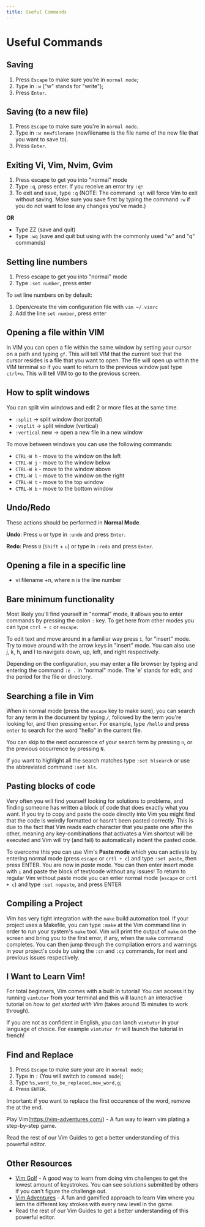 ```yaml
---
title: Useful Commands
---
```


# Useful Commands

## Saving
1. Press `Escape` to make sure you're in `normal mode`;
2. Type in `:w` ("w" stands for "write");
3. Press `Enter`.

## Saving (to a new file)
1. Press `Escape` to make sure you're in `normal mode`.
2. Type in `:w newfilename` (newfilename is the file name of the new file that you want to save to).
3. Press `Enter`.

## Exiting Vi, Vim, Nvim, Gvim
1. Press escape to get you into "normal" mode
2. Type `:q`, press enter. If you receive an error try `:q!`
3. To exit and save, type `:q`
(NOTE: The command `:q!` will force Vim to exit without saving. Make sure you save first by typing the command `:w` if you do not want to lose any changes you've made.)

**OR**

- Type ZZ (save and quit)
- Type `:wq` (save and quit but using with the commonly used "w" and "q" commands)

## Setting line numbers
1. Press escape to get you into "normal" mode
2. Type `:set number`, press enter

To set line numbers on by default:
1. Open/create the vim configuration file with `vim ~/.vimrc`
2. Add the line `set number`, press enter

## Opening a file within VIM
In VIM you can open a file within the same window by setting your cursor on a path and typing `gf`.  This will tell VIM that the current text that the cursor resides is a file that you want to open.  The file will open up within the VIM terminal so if you want to return to the previous window just type `ctrl+o`.  This will tell VIM to go to the previous screen.

## How to split windows 
You can split vim windows and edit 2 or more files at the same time. 
- `:split`  -> split window (horizontal)
- `:vsplit` -> split window (vertical)
- `:vertical` new -> open a new file in a new window

To move between windows you can use the following commands:

- `CTRL-W h` - move to the window on the left
- `CTRL-W j` - move to the window below
- `CTRL-W k` - move to the window above
- `CTRL-W l` - move to the window on the right
- `CTRL-W t` - move to the top window
- `CTRL-W b` - move to the bottom window

## Undo/Redo

These actions should be performed in __Normal Mode__.

__Undo__: Press `u` or type in `:undo` and press `Enter`.

__Redo__: Press `U` (`Shift` + `u`) or type in `:redo` and press `Enter`.

## Opening a file in a specific line
- vi filename +n, where n is the line number

## Bare minimum functionality

Most likely you'll find yourself in "normal" mode, it allows you to enter commands by pressing the colon `:` key.
To get here from other modes you can type `ctrl + c` or `escape`.

To edit text and move around in a familiar way press `i`, for "insert" mode.
Try to move around with the arrow keys in "insert" mode. You can also use j, k, h, and l to navigate down, up, left, and right respectively. 

Depending on the configuration, you may enter a file browser by typing and entering the command `:e .` in "normal" mode. The 'e' stands for edit, and the period for the file or directory.

## Searching a file in Vim

When in normal mode (press the `escape` key to make sure), you can search for any term in the document by typing `/`, followed by the term you're looking for, and then pressing `enter`. For example, type `/hello` and press `enter` to search for the word "hello" in the current file.

You can skip to the next occurrence of your search term by pressing `n`, or the previous occurrence by pressing `N`.

If you want to highlight all the search matches type `:set hlsearch` or use the abbreviated command `:set hls`.

## Pasting blocks of code

Very often you will find yourself looking for solutions to problems, and finding someone has written a block of code that does exactly what you want.
If you try to copy and paste the code directly into Vim you might find that the code is weirdly formatted or hasnt't been pasted correctly.
This is due to the fact that Vim reads each character that you paste one after the other, meaning any key-combinations that activates a Vim shortcut will be executed and Vim will try (and fail) to automatically indent the pasted code.

To overcome this you can use Vim's **Paste mode** which you can activate by entering normal mode (press `escape` or `crtl + c`) and type `:set paste`, then press ENTER.
You are now in *paste* mode.
You can then enter insert mode with `i` and paste the block of text/code without any issues!
To return to regular Vim without paste mode you can enter normal mode (`escape` or `crtl + c`) and type `:set nopaste`, and press ENTER

## Compiling a Project
Vim has very tight integration with the `make` build automation tool. If your project uses a Makefile, you can type `:make` at the Vim command line in order to run your system's `make` tool. Vim will print the output of `make` on the screen and bring you to the first error, if any, when the `make` command completes. You can then jump through the compilation errors and warnings in your project's code by using the `:cn` and `:cp` commands, for next and previous issues respectively.

## I Want to Learn Vim!

For total beginners, Vim comes with a built in tutorial! You can access it by running `vimtutor` from your terminal and this will launch an interactive tutorial on *how to get started with Vim* (takes around 15 minutes to work through).

If you are not as confident in English, you can lanch `vimtutor` in your language of choice. For example `vimtutor fr` will launch the tutorial in french!

## Find and Replace
1. Press `Escape` to make sure your are in `normal mode`;
2. Type in `:` (You will switch to `command mode`);
3. Type `%s,word_to_be_replaced,new_word,g`;
4. Press `ENTER`.

Important: if you want to replace the first occurence of the word, remove the at the end.

Play Vim(https://vim-adventures.com/) - A fun way to learn vim plating a step-by-step game.

Read the rest of our Vim Guides to get a better understanding of this powerful editor.

## Other Resources
- [Vim Golf](https://vimgolf.com/) - A good way to learn from doing vim challenges to get the lowest amount of keystrokes. You can see solutions submitted by others if you can't figure the challenge out.
- [Vim Adventures](https://vim-adventures.com/) - A fun and gamified approach to learn Vim where you lern the different key strokes with every new level in the game.
- Read the rest of our Vim Guides to get a better understanding of this powerful editor.
